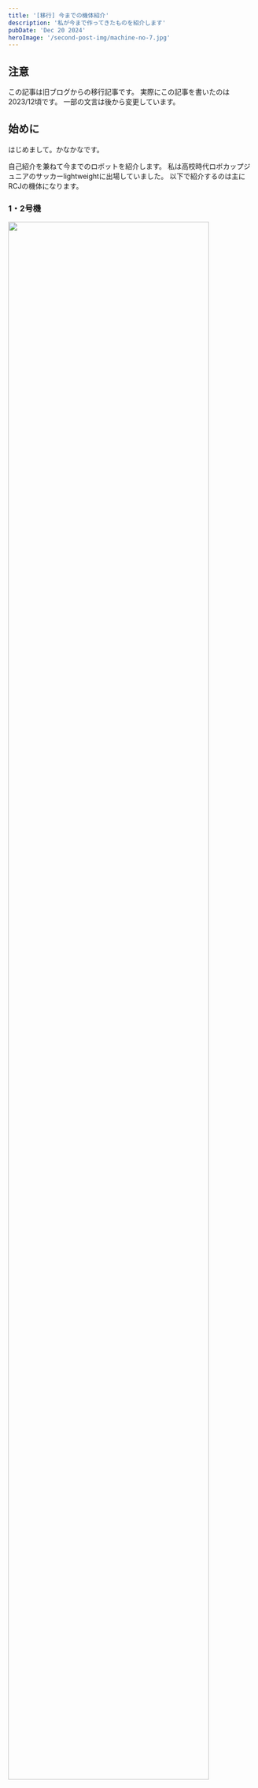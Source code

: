 ```yaml
---
title: '[移行] 今までの機体紹介'
description: '私が今まで作ってきたものを紹介します'
pubDate: 'Dec 20 2024'
heroImage: '/second-post-img/machine-no-7.jpg'
---
```


## 注意
この記事は旧ブログからの移行記事です。
実際にこの記事を書いたのは2023/12頃です。
一部の文言は後から変更しています。

## 始めに
はじめまして。かなかなです。

自己紹介を兼ねて今までのロボットを紹介します。
私は高校時代ロボカップジュニアのサッカーlightweightに出場していました。
以下で紹介するのは主にRCJの機体になります。

### 1・2号機
<img width="90%" src="/second-post-img/machine-no-1.jpg">

初めて作ったロボットです。2021年度RCJ埼玉ブロック大会に出しました。

島忠で買った木板を電ノコとベルトサンダーで加工しました。

この機体に使っているモタドラは専用のアプリケーションがあったり、電流などが制限を超えると、自動的にモーターを止めてエラーを送ってくれる優しいコントローラです。
僕らはエラー線を配線してなかったので、何故動かないのかとキレ散らかしていました。

また、IRセンサとジャイロセンサはmodernroboticのモジュールで、I2Cさえできれば読めるので初心者におすすめです。IRセンサは分解能5°で0\~360°の赤外線の距離、角度を、ジャイロセンサは確か分解能1度くらいで同じく0\~360°の姿勢角を出力してくれます。

### 二足歩行(しない)ロボット
<img width="60%" src="/second-post-img/machine-humanoid.jpg">

学校で研究テーマを設定し、研究して発表する授業があったので、その題材として作成しました。

フレームはAmazonでセットになってる中華品を買い、電池とマイコンとサーボドライバを載せるところは自分たちで無理やり作りました。

結局RCJと両立できず、このロボットはずっと放置中。

### 3号機
<img width="70%" src="/second-post-img/machine-no-3.jpg">

この機体から設計にfusion360を使い始め、軽量化を意識して設計しました。
木のフレームは図面を印刷した紙を重ねて上からドリルで穴を開けたところに、電ノコの刃を通して気合いで肉抜きしていました。

モーターをダイセンからpololu20Dに変更し、3輪から4輪に増やしました。

### 戦車(4号機)
<img width="80%" src="/second-post-img/machine-no-4.jpg">

戦車は名前です。
いかついので命名しました。

RCJの練習会に出すつもりだった機体です。
練習会に間に合わせるために、授業時間以外は全部製作に当てていました(楽しかった)。
徹夜して練習会当日の3:00amに作り終え、スイッチをいれた瞬間燃えた時が一番```悟り```に近かったと思っています。

フレームはt1.5のアルミの切削を切断堂さんに、一部の基板はelecrowさんに発注しました。

UIに手をだしたくて、モニターやスイッチも載せるだけ載せていましたが、肝心のプログラムの開発という段階まで進まなかったため、使われませんでした。
このモニターのつけ方自体は気に入っています。

### メッシ・川島(5, 6号機)
<img width="80%" src="/second-post-img/machine-no-5.jpg">

このころからプログラムの方でディフェンスとオフェンスを分け始めたため、オフェンスをメッシ、ディフェンスを川島と命名しました。

一番現役期間が長く、一番故障が少なかった機体です。
2022年度のブロック大会に出しました。
大会では準優勝でした。

アルミフレームをt1で発注し直し、基板はすべてプリント基板に変更しました。
また、上部ユニットと下部のユニットの接続はフラットケーブル1本で行い、分解しやすさを意識しました。
全体的にシンプルなハードで、ケーブルも少なくてメンテナンスしやすかったと思います。
また、アルミは艶消しスプレーで黒に塗装することで見た目の統一感をだしました。

大会では基本の回り込みやライン動作に専念しました。
プログラムが大きくなってきたので、きれいに書くにはどうしたらよいのかとか、可読性を上げるにはどう書けばいいのかとか、いろいろ考え始めました(その結果きれいになったわけではない)。

ディフェンスは写真の状態に超音波センサをつけ足して、ゴールの前に留まるようにしていたと思います(ボールが前に数秒間止まったら前進する)。

### Mk-7,8
<img width="80%" src="/second-post-img/machine-no-7.jpg">

Mkはマークと読みます。
ガンダムと一緒。

RCJけいはんな2022大会に出した機体です。

5,6号機にカメラ(pixiy)やUIツール(スイッチ, LED, ブザー, LCD)を追加しました。
また、何を思ったかモタドラをG2に変更しました。

特にカメラの追加が大きく、ディフェンスの精度は非常に上がりました。
カメラボックスの見た目は他のチームと差別化できた1つの点だと思います(チームメイトが設計)。

